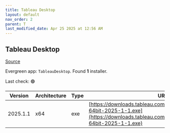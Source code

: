 ```yaml
---
title: Tableau Desktop
layout: default
nav_order: 2
parent: T
last_modified_date: Apr 25 2025 at 12:56 AM
---
```


## Tableau Desktop

[Source](https://www.tableau.com/)

Evergreen app: `TableauDesktop`. Found **1** installer.

Last check: 🟢

| Version  | Architecture | Type | URI                                                                                                                                                      |
| -------- | ------------ | ---- | -------------------------------------------------------------------------------------------------------------------------------------------------------- |
| 2025.1.1 | x64          | exe  | [https://downloads.tableau.com/tssoftware/TableauDesktop-64bit-2025-1-1.exe](https://downloads.tableau.com/tssoftware/TableauDesktop-64bit-2025-1-1.exe) |
